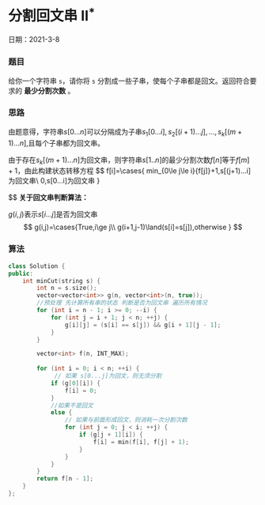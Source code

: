 # 分割回文串 II$^{*}$

日期：2021-3-8    

### 题目

给你一个字符串 `s`，请你将 `s` 分割成一些子串，使每个子串都是回文。返回符合要求的 **最少分割次数** 。

### 思路

由题意得，字符串$s[0...n]$可以分隔成为子串$s_1[0...i],s_2[(i+1)...j],...,s_k[(m+1)...n]$,且每个子串都为回文串。

由于存在$s_k[(m+1)...n]$为回文串，则字符串$s[1..n]$的最少分割次数$f[n]$等于$f[m]+1$，由此构建状态转移方程
$$
f[i]=\cases{
min_{0\le j\le i}\{f[j]\}+1,s[(j+1)...i]为回文串\\
0,s[0...i]为回文串
}
$$
**关于回文串判断算法：**

$g(i,j)$表示$s[i...j]$是否为回文串
$$
g(i,j)=\cases{True,i\ge j\\
g(i+1,j-1)\land(s[i]=s[j]),otherwise
}
$$


### 算法

```c++
class Solution {
public:
    int minCut(string s) {
        int n = s.size();
        vector<vector<int>> g(n, vector<int>(n, true));
        //预处理 先计算所有串的状态 判断是否为回文串 遍历所有情况
        for (int i = n - 1; i >= 0; --i) {
            for (int j = i + 1; j < n; ++j) {
                g[i][j] = (s[i] == s[j]) && g[i + 1][j - 1];
            }
        }

        vector<int> f(n, INT_MAX);
        
        for (int i = 0; i < n; ++i) {
             // 如果 s[0...j]为回文，则无须分割
            if (g[0][i]) {
                f[i] = 0;
            }
            //如果不是回文
            else {
                // 如果与前面形成回文，则消耗一次分割次数
                for (int j = 0; j < i; ++j) {
                    if (g[j + 1][i]) {
                        f[i] = min(f[i], f[j] + 1);
                    }
                }
            }
        }
        return f[n - 1];
    }
};
```

